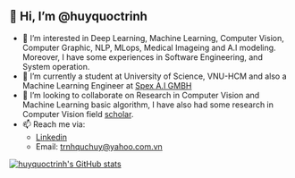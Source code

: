 ## 👋 Hi, I’m @huyquoctrinh

- 👀 I’m interested in Deep Learning, Machine Learning, Computer Vision, Computer Graphic, NLP, MLops, Medical Imageing and A.I modeling. Moreover, I have some experiences in Software Engineering, and System operation. 
- 🌱 I’m currently a student at University of Science, VNU-HCM and also a Machine Learning Engineer at [Spex A.I GMBH](https://www.spexai.com/)
- 💞️ I’m looking to collaborate on Research in Computer Vision and Machine Learning basic algorithm, I have also had some research in Computer Vision field [scholar](https://scholar.google.com/citations?user=VQwSY1gAAAAJ&hl=en).
- 📫 Reach me via:
  - [Linkedin](https://www.linkedin.com/in/huy-quoc-450459161/?fbclid=IwAR0OIUwt7P_bWN3D2bDNtJynBrQljfyv6mwVLQwKyl-SG16mxOROdW_SFeg)
  - Email: trnhquchuy@yahoo.com.vn
  
[![huyquoctrinh's GitHub stats](https://github-readme-stats.vercel.app/api?username=huyquoctrinh)](https://github.com/huyquoctrinh/github-readme-stats)
<!---
huyquoctrinh/huyquoctrinh is a ✨ special ✨ repository because its `README.md` (this file) appears on your GitHub profile.
You can click the Preview link to take a look at your changes.
--->
